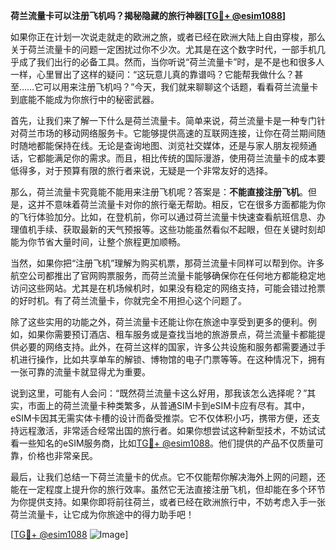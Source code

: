 **荷兰流量卡可以注册飞机吗？揭秘隐藏的旅行神器[[TG💪+ @esim1088](https://t.me/s/esim1088)]**

如果你正在计划一次说走就走的欧洲之旅，或者已经在欧洲大陆上自由穿梭，那么关于荷兰流量卡的问题一定困扰过你不少次。尤其是在这个数字时代，一部手机几乎成了我们出行的必备工具。然而，当你听说“荷兰流量卡”时，是不是也和很多人一样，心里冒出了这样的疑问：“这玩意儿真的靠谱吗？它能帮我做什么？甚至……它可以用来注册飞机吗？”今天，我们就来聊聊这个话题，看看荷兰流量卡到底能不能成为你旅行中的秘密武器。

首先，让我们来了解一下什么是荷兰流量卡。简单来说，荷兰流量卡是一种专门针对荷兰市场的移动网络服务卡。它能够提供高速的互联网连接，让你在荷兰期间随时随地都能保持在线。无论是查询地图、浏览社交媒体，还是与家人朋友视频通话，它都能满足你的需求。而且，相比传统的国际漫游，使用荷兰流量卡的成本要低得多，对于预算有限的旅行者来说，无疑是一个非常友好的选择。

那么，荷兰流量卡究竟能不能用来注册飞机呢？答案是：**不能直接注册飞机**。但是，这并不意味着荷兰流量卡对你的旅行毫无帮助。相反，它在很多方面都能为你的飞行体验加分。比如，在登机前，你可以通过荷兰流量卡快速查看航班信息、办理值机手续、获取最新的天气预报等。这些功能虽然看似不起眼，但在关键时刻却能为你节省大量时间，让整个旅程更加顺畅。

当然，如果你把“注册飞机”理解为购买机票，那荷兰流量卡同样可以帮到你。许多航空公司都推出了官网购票服务，而荷兰流量卡能够确保你在任何地方都能稳定地访问这些网站。尤其是在机场候机时，如果没有稳定的网络支持，可能会错过抢票的好时机。有了荷兰流量卡，你就完全不用担心这个问题了。

除了这些实用的功能之外，荷兰流量卡还能让你在旅途中享受到更多的便利。例如，如果你需要预订酒店、租车服务或是查找当地的旅游景点，荷兰流量卡都能提供必要的网络支持。此外，在荷兰这样的国家，许多公共设施和服务都需要通过手机进行操作，比如共享单车的解锁、博物馆的电子门票等等。在这种情况下，拥有一张可靠的流量卡就显得尤为重要。

说到这里，可能有人会问：“既然荷兰流量卡这么好用，那我该怎么选择呢？”其实，市面上的荷兰流量卡种类繁多，从普通SIM卡到eSIM卡应有尽有。其中，eSIM卡因其无需实体卡槽的设计而备受推崇。它不仅体积小巧，携带方便，还支持远程激活，非常适合经常出国的旅行者。如果你想尝试这种新型技术，不妨试试看一些知名的eSIM服务商，比如[TG💪+ @esim1088](https://t.me/s/esim1088)。他们提供的产品不仅质量可靠，价格也非常亲民。

最后，让我们总结一下荷兰流量卡的优点。它不仅能帮你解决海外上网的问题，还能在一定程度上提升你的旅行效率。虽然它无法直接注册飞机，但却能在多个环节为你提供支持。如果你即将前往荷兰，或者已经在欧洲旅行中，不妨考虑入手一张荷兰流量卡，让它成为你旅途中的得力助手吧！

[[TG💪+ @esim1088](https://t.me/s/esim1088) ![Image](https://i.postimg.cc/4NQfJmqS/Snipaste-2025-05-13-00-14-12.png)]
